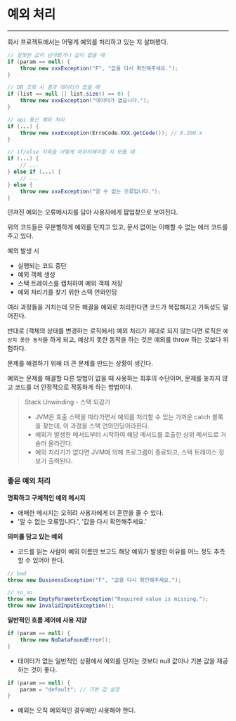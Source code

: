 # 예외 처리

---

회사 프로젝트에서는 어떻게 예외를 처리하고 있는 지 살펴봤다.

```java
// 잘못된 값이 넘어왔거나 값이 없을 때
if (param == null) {
    throw new xxxException("F", "값을 다시 확인해주세요.");
}

// DB 조회 시 결과 데이터가 없을 때
if (list == null || list.size() == 0) {
    throw new xxxException("데이터가 없습니다.");
}

// api 통신 예외 처리
if (...) {
    throw new xxxException(ErroCode.XXX.getCode()); // E.200.x    
}

// if/else 지옥을 어떻게 마무리해야할 지 모를 때
if (...) {
    // ...
} else if (...) {
    // ...
} else {
    throw new xxxException("알 수 없는 오류입니다.");   
}
```
던져진 예외는 오류메시지를 담아 사용자에게 팝업창으로 보여진다.

위의 코드들은 무분별하게 예외를 던지고 있고, 문서 없이는 이해할 수 없는 에러 코드를 주고 있다.

예외 발생 시 
- 실행되는 코드 중단
- 예외 객체 생성
- 스택 트레이스를 캡처하여 예외 객체 저장
- 예외 처리기를 찾기 위한 스택 언와인딩

여러 과정들을 거치는데
모든 해결을 예외로 처리한다면 코드가 복잡해지고 가독성도 떨어진다.

반대로 (객체의 상태를 변경하는 로직에서) 예외 처리가 제대로 되지 않는다면 로직은 `예상치 못한 동작`을 하게 되고, 예상치 못한 동작을 하는 것은 예외를 throw 하는 것보다 위험하다.

문제를 해결하기 위해 더 큰 문제를 만드는 상황이 생긴다.

예외는 문제를 해결할 다른 방법이 없을 때 사용하는 최후의 수단이며, 문제를 놓치지 않고 코드를 더 안정적으로 작동하게 하는 방법이다.
> Stack Unwinding - 스택 되감기 <br>
> - JVM은 호출 스택을 따라가면서 예외를 처리할 수 있는 가까운 catch 블록을 찾는데, 이 과정을 스택 언와인딩이라한다. <br>
> - 예외가 발생한 메서드부터 시작하여 해당 메서드를 호출한 상위 메서드로 거슬러 올라간다.
> - 예외 처리기가 없다면 JVM에 의해 프로그램이 종료되고, 스택 트레이스 정보가 출력된다.

### 좋은 예외 처리

**명확하고 구체적인 예외 메시지**
- 애매한 메시지는 오히려 사용자에게 더 혼란을 줄 수 있다.
- '알 수 없는 오류입니다.', '값을 다시 확인해주세요.'

**의미를 담고 있는 예외**
- 코드를 읽는 사람이 예외 이름만 보고도 해당 예외가 발생한 이유를 어느 정도 추측할 수 있어야 한다.
```java
// bad
throw new BusinessException("F", "값을 다시 확인해주세요.");

// so_so
throw new EmptyParameterException("Required value is missing.");
throw new InvalidInputException();
```

**일반적인 흐름 제어에 사용 지양**
```java
if (param == null) {
    throw new NoDataFoundError();
}
```
- 데이터가 없는 일반적인 상황에서 예외를 던지는 것보다 null 값이나 기본 값을 제공하는 것이 좋다.
```java
if (param == null) {
    param = "default"; // 기본 값 설정
}
```
- 예외는 오직 예외적인 경우에만 사용해야 한다.


